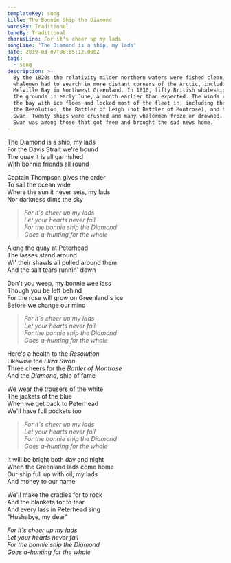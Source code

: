 ```yaml
---
templateKey: song
title: The Bonnie Ship the Diamond
wordsBy: Traditional
tuneBy: Traditional
chorusLine: For it's cheer up my lads
songLine: 'The Diamond is a ship, my lads'
date: 2019-03-07T08:05:12.000Z
tags:
  - song
description: >-
  By the 1820s the relativity milder northern waters were fished clean, and
  whalemen had to search in more distant corners of the Arctic, including
  Melville Bay in Northwest Greenland. In 1830, fifty British whaleships reached
  the grounds in early June, a month earlier than expected. The winds crowded
  the bay with ice floes and locked most of the fleet in, including the Diamond,
  the Resolution, the Rattler of Leigh (not Battler of Montrose), and the Eliza
  Swan. Twenty ships were crushed and many whalermen froze or drowned. The Eliza
  Swan was among those that got free and brought the sad news home.
---
```

The Diamond is a ship, my lads\
For the Davis Strait we're bound\
The quay it is all garnished\
With bonnie friends all round

Captain Thompson gives the order\
To sail the ocean wide\
Where the sun it never sets, my lads\
Nor darkness dims the sky

> _For it's cheer up my lads_\
> _Let your hearts never fail_\
> _For the bonnie ship the Diamond_\
> _Goes a-hunting for the whale_

Along the quay at Peterhead\
The lasses stand around\
Wi' their shawls all pulled around them\
And the salt tears runnin' down

Don't you weep, my bonnie wee lass\
Though you be left behind\
For the rose will grow on Greenland's ice\
Before we change our mind

> _For it's cheer up my lads_\
> _Let your hearts never fail_\
> _For the bonnie ship the Diamond_\
> _Goes a-hunting for the whale_

Here's a health to the _Resolution_\
Likewise the _Eliza Swan_\
Three cheers for the _Battler of Montrose_\
And the _Diamond_, ship of fame

We wear the trousers of the white\
The jackets of the blue\
When we get back to Peterhead\
We'll have full pockets too

> _For it's cheer up my lads_\
> _Let your hearts never fail_\
> _For the bonnie ship the Diamond_\
> _Goes a-hunting for the whale_

It will be bright both day and night\
When the Greenland lads come home\
Our ship full up with oil, my lads\
And money to our name

We'll make the cradles for to rock\
And the blankets for to tear\
And every lass in Peterhead sing\
"Hushabye, my dear"

_For it's cheer up my lads_\
_Let your hearts never fail_\
_For the bonnie ship the Diamond_\
_Goes a-hunting for the whale_
